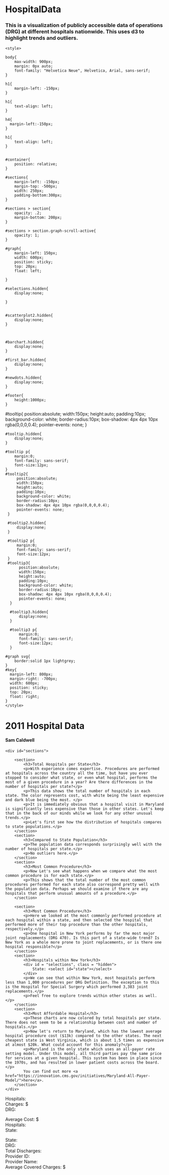 # HospitalData
### This is a visualization of publicly accessible data of operations (DRG) at different hospitals nationwide. This uses d3 to highlight trends and outliers.
<!DOCTYPE html>
<html>
<head>
    <meta charset="UTF-8">
    <title>2011 Hospital Data</title>
    <script src="https://d3js.org/d3.v5.min.js"></script>
    <script src="graph-scroll.js"></script>
    <script src="2h_plot.js" ></script>

    <style>

    body{
        max-width: 900px;
        margin: 0px auto;
        font-family: "Helvetica Neue", Helvetica, Arial, sans-serif;
    }

    h1{
        margin-left: -150px;
    }

    h1{
        text-align: left;
    }

    h4{
      margin-left:-150px;
    }

    h1{
        text-align: left;
    }


    #container{
        position: relative;
    }

    #sections{
        margin-left: -150px;
        margin-top: -500px;
        width: 250px;
        padding-bottom:300px;
    }

    #sections > section{
        opacity: .2;
        margin-bottom: 200px;
    }

    #sections > section.graph-scroll-active{
        opacity: 1;
    }

    #graph{
        margin-left: 150px;
        width: 600px;
        position: sticky;
        top: 20px;
        float: left;

    }

    #selections.hidden{
        display:none;

    }


    #scatterplot2.hidden{
        display:none;
    }



    #barchart.hidden{
        display:none;
    }

    #first_bar.hidden{
        display:none;
    }

    #newdots.hidden{
        display:none;
    }

    #footer{
        height:1000px;
    }

   #tooltip{
        position:absolute;
        width:150px;
        height:auto;
        padding:10px;
        background-color: white;
        border-radius:10px;
        box-shadow: 4px 4px 10px rgba(0,0,0,0.4);
        pointer-events: none;
    }

    #tooltip.hidden{
        display:none;
    }

    #tooltip p{
        margin:0;
        font-family: sans-serif;
        font-size:12px;
    }
    #tooltip2{
         position:absolute;
         width:150px;
         height:auto;
         padding:10px;
         background-color: white;
         border-radius:10px;
         box-shadow: 4px 4px 10px rgba(0,0,0,0.4);
         pointer-events: none;
     }

     #tooltip2.hidden{
         display:none;
     }

     #tooltip2 p{
         margin:0;
         font-family: sans-serif;
         font-size:12px;
     }
     #tooltip3{
          position:absolute;
          width:150px;
          height:auto;
          padding:10px;
          background-color: white;
          border-radius:10px;
          box-shadow: 4px 4px 10px rgba(0,0,0,0.4);
          pointer-events: none;
      }

      #tooltip3.hidden{
          display:none;
      }

      #tooltip3 p{
          margin:0;
          font-family: sans-serif;
          font-size:12px;
      }

    #graph svg{
        border:solid 1px lightgrey;
    }
    #key{
      margin-left: 800px;
      margin-right: -700px;
      width: 600px;
      position: sticky;
      top: 20px;
      float: right;
    }
    </style>
</head>
<body>
    <h1>2011 Hospital Data</h1>
    <h4>Sam Caldwell</h4>
    <div id="container">
            <div id="graph">
            </div>

    <div id="sections">

        <section>
            <h3>Total Hospitals per State</h3>
            <p>With experience comes expertise. Procedures are performed at hospitals across the country all the time, but have you ever stopped to consider what state, or even what hospital, performs the most of a given procedure in a year? Are there differences in the number of hospitals per state?</p>
            <p>This data shows the total number of hospitals in each state. The color represents cost, with white being the least expensive and dark blue being the most. </p>
            <p>It is immediately obvious that a hospital visit in Maryland is significantly less expensive than those in other states. Let's keep that in the back of our minds while we look for any other unusual trends.</p>
            <p>Let's first see how the distribution of hospitals compares to state populations.</p>
        </section>
        <section>
            <h3>Compared to State Population</h3>
            <p>The population data corresponds surprisingly well with the number of hospitals per state.</p>
            <p>No outliers here.</p>
        </section>
        <section>
            <h3>Most Common Procedure</h3>
            <p>Now Let's see what happens when we compare what the most common procedure is for each state.</p>
            <p>This shows that the total number of the most common procedures performed for each state also correspond pretty well with the population data. Perhaps we should examine if there are any hospitals that perform unusual amounts of a procedure.</p>
        </section>

        <section>
            <h3>Most Common Procedure</h3>
            <p>Here we looked at the most commonly performed procedure at each hospital within a state, and then selected the hospital that performed more of their top procedure than the other hospitals, respectively.</p>
            <p>One hospital in New York performs by far the most major joint replacements (DRG 470). Is this part of a state-wide trend? Is New York as a whole more prone to joint replacements, or is there one hospital responsible?</p>
        </section>
        <section>
            <h3>Hospitals within New York</h3>
            <div id = "selections", class = "hidden">
                State: <select id="state"></select>
            </div>
            <p>We can see that within New York, most hospitals perform less than 1,000 procedures per DRG Definition. The exception to this is the Hospital for Special Surgery which performed 3,383 joint replacements.</p>
            <p>Feel free to explore trends within other states as well.</p>
        </section>
        <section>
            <h3>Most Affordable Hospital</h3>
            <p>These charts are now colored by total hospitals per state. There does not seem to be a relationship between cost and number of hospitals.</p>
            <p>Now let's return to Maryland, which has the lowest average hospital procedure cost ($13k) compared to the other states. The next cheapest state is West Virginia, which is about 1.5 times as expensive at almost $20k. What could account for this anomaly?</p>
            <p>Maryland is the only state which uses an all-payer rate setting model. Under this model, all third parties pay the same price for services at a given hospital. This system has been in place since the 1970s, and has resulted in lower patient costs across the board.</p>
            You can find out more <a href="https://innovation.cms.gov/initiatives/Maryland-All-Payer-Model/">here</a>.
        </section>
    </div>

</div>

<div id="footer"></div>
<div id="tooltip", class = "hidden">
    <p>
    Hospitals: <span id ="Hospitals"></span><br />
    Charges: $<span id="Charges"></span><br />
    DRG: <span id="Drg"></span><br />
    </p>
</div>
<div id="tooltip2", class = "hidden">
    <p>
    Average Cost: $<span id="aveCost"></span><br />
    Hospitals: <span id="hospitals"></span><br />
    State: <span id="state"></span><br />
    </p>
</div>
<div id="tooltip3", class = "hidden">
    <p>
    State: <span id="state2"></span><br />
    DRG: <span id="DRG"></span><br />
    Total Discharges: <span id="Total_Discharges2"></span><br />
    Provider ID: <span id="provider_id"></span><br />
    Provider Name: <span id="hospital_name"></span><br />
    Average Covered Charges: $<span id="ave"></span><br />
    </p>
</div>
<script>






d3.csv("https://data.cms.gov/api/views/97k6-zzx3/rows.csv?accessType=DOWNLOAD").then(function(data){
    let drgs = d3.nest()
      .key(d=>d["Provider State"])
      .key(d=>d["DRG Definition"])
      .entries(data);


    let aveStateData = d3.nest()
      .key(function(d) { return d["Provider State"]; })
      .rollup(function(v) { return d3.mean(v, function(d) { return d[" Average Covered Charges "]; })} )
      .entries(data);

    let aveStateData2 = d3.nest()
      .key(function(d) { return d["Provider State"]; })
      .key(function(d) { return d["Provider Name"]; })
      .rollup(function(v) { return v.length })
      .entries(data);

    aveStateData =  aveStateData.map(d => ({
      state: d.key,
      aveCost: Math.round(d.value),
      hospitals: 0,
    }));
    aveStateData2 = aveStateData2.map(d => ({
      state: d.key,
      hospitals: d.values.length,
    }));

    let aveStateData3 = aveStateData.slice()
    for(let i = 0; i < aveStateData2.length; i++){
      aveStateData3[i].hospitals = (aveStateData2[i].hospitals)
    }
    const color_scale = d3.scaleSequential(d3.interpolateBlues)
      .domain([0,d3.median(data, (d)=>+d[" Average Covered Charges "]), d3.max(data, (d)=>+d[" Average Covered Charges "])]);

    const color_scale2 = d3.scaleOrdinal(d3.schemeSet3);

    const color_scale3 = d3.scaleSequential(d3.interpolateBlues)
      .domain([d3.min(aveStateData3, (d)=>+d.aveCost), d3.median(aveStateData3, (d)=>+d.aveCost), d3.max(aveStateData3, (d)=>+d.aveCost)]);

    const svg = d3.select("#graph").append("svg")
      .attr("width", 800)
      .attr("height", 700);
    let state_abbrs = ["AK","AL","AR","AZ","CA","CO","CT","DC","DE","FL","GA","HI","IA","ID","IL","IN","KS","KY","LA","MA","MD","ME","MI","MN","MO","MS","MT","NC","ND","NE","NH","NJ","NM","NV","NY","OH","OK","OR","PA","RI","SC","SD","TN","TX","UT","VA","VT","WA","WI","WV","WY"]
    const dropdown = d3.select("#state")

    for (let i = 0; i < state_abbrs.length; i ++){
      dropdown.append("option").attr("value", state_abbrs[i]).text(state_abbrs[i])
    }

    let hpdata = [];

    let refresh_data = function(){
      let e = document.getElementById("state");
      let v = e.options[e.selectedIndex].text;
      let state_name = v;

      hpdata = data.filter(function(d) {return d["Provider State"] === state_name})
      let num = state_abbrs.indexOf(state_name)

    }
    refresh_data()


    const first_bar = newchart(svg, 750, 600, data, "first_bar");
    let h_plot3 = create_h_plot2(svg, 750, 600, hpdata);
    let pop_plot = newdots(svg, 750, 600, data, "newdots");

    const gs = d3.graphScroll()
      .container(d3.select("#container"))
      .graph(d3.select("#graph"))
      .eventId('sec1_id')
      .sections(d3.selectAll("#container #sections > section"))
      .on("active", function(i){
          console.log(i)
          vis_steps[i]();
      });

    d3.selectAll("#state")
      .on("change", function(){
        const metric = this.value
        refresh_data()
        h_plot3.data(hpdata)

      })

    const f1 = function() {
      console.log("f1")
      first_bar.y_metric("Hospitals")
      first_bar.section("one")
      first_bar.color_metric("Charges")
      first_bar()
      d3.select("#newdots").classed("hidden", true)
      d3.select("#first_bar").classed("hidden", false)
      d3.select("#selections").classed("hidden", true)
      d3.select("#scatterplot2").classed("hidden", true)
      d3.select("#barchart").classed("hidden", true)

    }

    const f2 = function() {
      console.log("f2")
      pop_plot()
      first_bar.y_metric("Hospitals")
      first_bar.section("one")
      first_bar.color_metric("Charges")
      first_bar()
      d3.select("#newdots").classed("hidden", false)
      d3.select("#first_bar").classed("hidden", false)

    }

    const f3 = function() {
      console.log("f3")
      first_bar.y_metric("mostCommonCount")
      first_bar.section("two")
      first_bar.color_metric("Drg")
      first_bar()
      d3.select("#newdots").classed("hidden", true)
      d3.select("#selections").classed("hidden", true)
      d3.select("#first_bar").classed("hidden", false)
      d3.select("#scatterplot2").classed("hidden", true)
      d3.select("#barchart").classed("hidden", true)


    }
    const f4 = function() {
      console.log("f4")
      first_bar.color_metric("Drg")
      first_bar.y_metric("MaxDischarges")
      first_bar.section("two")
      first_bar()
      d3.select("#newdots").classed("hidden", true)
      d3.select("#selections").classed("hidden", true)
      d3.select("#first_bar").classed("hidden", false)
      d3.select("#barchart").classed("hidden", true)
      d3.select("#scatterplot2").classed("hidden", true)
    }

    const f5 = function() {
      console.log("f5")
      document.getElementById("state").selectedIndex = "34";
      refresh_data()
      h_plot3.data(hpdata)
      d3.select("#newdots").classed("hidden", true)
      d3.select("#selections").classed("hidden", false)
      d3.select("#first_bar").classed("hidden", true)
      d3.select("#scatterplot3").classed("hidden", true)
      d3.select("#scatterplot2").classed("hidden", false)
      d3.select("#barchart").classed("hidden", true)
    }

    const f6 = function() {
      console.log("f6")
      first_bar.y_metric("Charges")
      first_bar.section("one")
      first_bar.color_metric("Hospitals")
      first_bar()
      d3.select("#newdots").classed("hidden", true)
      d3.select("#selections").classed("hidden", true)
      d3.select("#scatterplot2").classed("hidden", true)
      d3.select("#first_bar").classed("hidden", false)
      d3.select("#scatterplot3").classed("hidden", true)
      d3.select("#barchart").classed("hidden", true)
    }

    vis_steps = [f1, f2, f3, f4, f5, f6];





});

</script>

</body>
</html>

